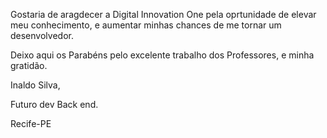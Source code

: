 Gostaria de aragdecer a Digital Innovation One pela oprtunidade
de elevar meu conhecimento, e aumentar minhas chances de
me tornar um desenvolvedor.

Deixo aqui os Parabéns pelo excelente trabalho dos Professores,
e minha gratidão.

Inaldo Silva,

Futuro dev Back end.

Recife-PE
